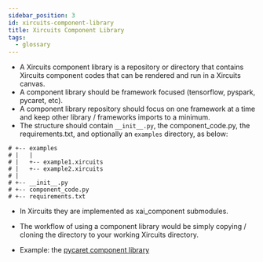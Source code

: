 ```yaml
---
sidebar_position: 3
id: xircuits-component-library
title: Xircuits Component Library
tags:
  - glossary
---
```


* A Xircuits component library is a repository or directory that contains Xircuits component codes that can be rendered and run in a Xircuits canvas.
* A component library should be framework focused (tensorflow, pyspark, pycaret, etc).
* A component library repository should focus on one framework at a time and keep other library / frameworks imports to a minimum.
* The structure should contain `__init__.py`, the component_code.py, the requirements.txt, and optionally an `examples` directory, as below: 
```
# +-- examples
# |   |
# |   +-- example1.xircuits
# |   +-- example2.xircuits
# |
# +-- __init__.py
# +-- component_code.py
# +-- requirements.txt
```
* In Xircuits they are implemented as xai_component submodules.
* The workflow of using a component library would be simply copying / cloning the directory to your working Xircuits directory.

* Example: the [pycaret component library](https://github.com/XpressAI/xai-pycaret)